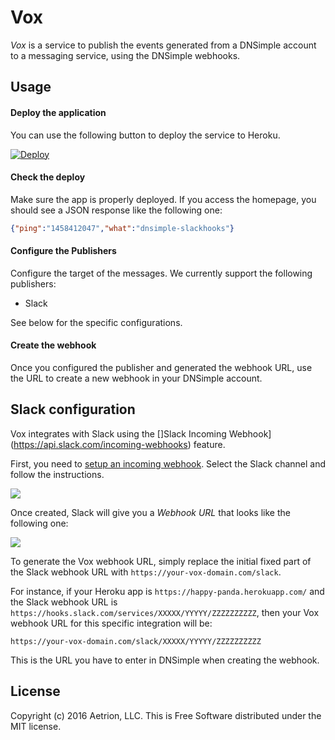 # Vox

_Vox_ is a service to publish the events generated from a DNSimple account to a messaging service, using the DNSimple webhooks.


## Usage

#### Deploy the application

You can use the following button to deploy the service to Heroku.

[![Deploy](https://www.herokucdn.com/deploy/button.svg)](https://heroku.com/deploy?template=https://github.com/aetrion/dnsimple-vox)

#### Check the deploy

Make sure the app is properly deployed. If you access the homepage, you should see a JSON response like the following one:

```json
{"ping":"1458412047","what":"dnsimple-slackhooks"}
```

#### Configure the Publishers

Configure the target of the messages. We currently support the following publishers:

- Slack

See below for the specific configurations.

#### Create the webhook

Once you configured the publisher and generated the webhook URL, use the URL to create a new webhook in your DNSimple account.


## Slack configuration

Vox integrates with Slack using the []Slack Incoming Webhook](https://api.slack.com/incoming-webhooks) feature.

First, you need to [setup an incoming webhook](https://my.slack.com/services/new/incoming-webhook/). Select the Slack channel and follow the instructions.

![](http://cl.ly/161a1V3m1n3b/Screen%20Shot%202016-03-19%20at%2019.39.18.png)

Once created, Slack will give you a _Webhook URL_ that looks like the following one:

![](http://cl.ly/2y183w1d0G0B/Screen%20Shot%202016-03-19%20at%2019.39.18.png)

To generate the Vox webhook URL, simply replace the initial fixed part of the Slack webhook URL with `https://your-vox-domain.com/slack`.

For instance, if your Heroku app is `https://happy-panda.herokuapp.com/` and the Slack webhook URL is `https://hooks.slack.com/services/XXXXX/YYYYY/ZZZZZZZZZZ`, then your Vox webhook URL for this specific integration will be:

```
https://your-vox-domain.com/slack/XXXXX/YYYYY/ZZZZZZZZZZ
```

This is the URL you have to enter in DNSimple when creating the webhook.


## License

Copyright (c) 2016 Aetrion, LLC. This is Free Software distributed under the MIT license.
